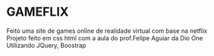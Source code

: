 # GAMEFLIX
Feito uma site de games online 
de realidade virtual 
com base na netflix
Projeto feito em css html com a aula do prof.Felipe Aguiar da Dio One
Utilizando JQuery, Boostrap
